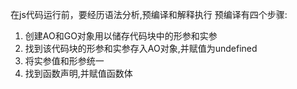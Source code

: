 在js代码运行前，要经历语法分析,预编译和解释执行
预编译有四个步骤:
 1. 创建AO和GO对象用以储存代码块中的形参和实参
 2. 找到该代码块的形参和实参存入AO对象,并赋值为undefined
 3. 将实参值和形参统一
 4. 找到函数声明,并赋值函数体
 